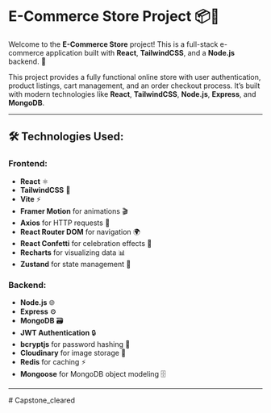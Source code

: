 # E-Commerce Store Project 📦🛒

Welcome to the **E-Commerce Store** project! This is a full-stack e-commerce application built with **React**, **TailwindCSS**, and a **Node.js** backend. 🚀

This project provides a fully functional online store with user authentication, product listings, cart management, and an order checkout process. It’s built with modern technologies like **React**, **TailwindCSS**, **Node.js**, **Express**, and **MongoDB**.

---

## 🛠️ Technologies Used:


### Frontend:
- **React** ⚛️
- **TailwindCSS** 🎨
- **Vite** ⚡
- **Framer Motion** for animations 🎬
- **Axios** for HTTP requests 🔗
- **React Router DOM** for navigation 🌍
- **React Confetti** for celebration effects 🎉
- **Recharts** for visualizing data 📊
- **Zustand** for state management 🧠

### Backend:
- **Node.js** 🌐
- **Express** ⚙️
- **MongoDB** 🗃️
- **JWT Authentication** 🔒
- **bcryptjs** for password hashing 🔑
- **Cloudinary** for image storage 📸
- **Redis** for caching ⚡
- **Mongoose** for MongoDB object modeling 🗄️

---
#   C a p s t o n e _ c l e a r e d  
 
